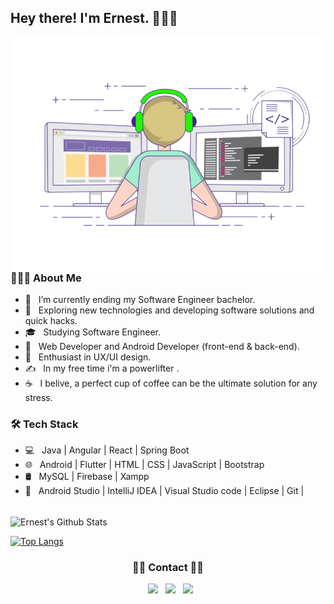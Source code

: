 <h2> Hey there! I'm Ernest. 👨🏻‍💻</h2>
<img align="right" alt="GIF" src="https://raw.githubusercontent.com/devSouvik/devSouvik/master/gif3.gif" width="500"/>

<h3> 👨🏻‍💻 About Me </h3>

- 🔭 &nbsp; I’m currently ending my Software Engineer bachelor.
- 🤔 &nbsp; Exploring new technologies and developing software solutions and quick hacks.
- 🎓 &nbsp; Studying Software Engineer.
- 💼 &nbsp; Web Developer and Android Developer (front-end & back-end).
- 🌱 &nbsp; Enthusiast in UX/UI design.
- ✍️ &nbsp; In my free time i'm a powerlifter .
- ☕ &nbsp; I belive, a perfect cup of coffee can be the ultimate solution for any stress. 

<h3>🛠 Tech Stack</h3>

- 💻 &nbsp; Java | Angular | React | Spring Boot 
- 🌐 &nbsp; Android | Flutter | HTML | CSS | JavaScript | Bootstrap 
- 🛢 &nbsp; MySQL | Firebase | Xampp 
- 🔧 &nbsp; Android Studio | IntelliJ IDEA | Visual Studio code | Eclipse | Git |

<br>

<img align="center" src="https://github-readme-stats.vercel.app/api?username=etomasw&include_all_commits=true&count_private=true&show_icons=true&line_height=20&title_color=7A7ADB&icon_color=2234AE&text_color=D3D3D3&bg_color=0,000000,130F40" alt="Ernest's Github Stats">

</br>

[![Top Langs](https://github-readme-stats.vercel.app/api/top-langs/?username=etomasw&layout=compact&text_color=daf7dc&bg_color=151515)](https://github.com/etomasw/github-readme-stats)


<h3 align="center"> 🤝🏻 Contact 🤝🏻 </h3>

<p align="center">
&nbsp; <a href="https://www.instagram.com/_ernest_ta/" target="_blank" rel="noopener noreferrer"><img src="https://img.icons8.com/plasticine/100/000000/instagram-new.png" width="50" /></a>  
&nbsp; <a href="https://www.linkedin.com/in/etoamsw/" target="_blank" rel="noopener noreferrer"><img src="https://img.icons8.com/plasticine/100/000000/linkedin.png" width="50" /></a>
&nbsp; <a href="mailto:ernesttomas87@gmail.com" target="_blank" rel="noopener noreferrer"><img src="https://img.icons8.com/plasticine/100/000000/gmail.png"  width="50" /></a>
</p>
